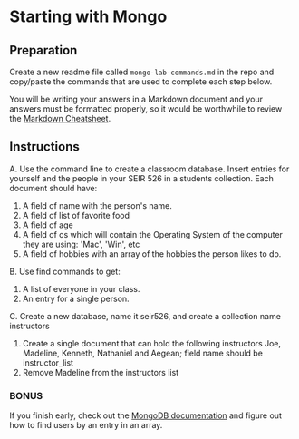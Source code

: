 # Starting with Mongo

## Preparation

Create a new readme file called `mongo-lab-commands.md` in the repo and copy/paste the commands that are used to complete each step below.

You will be writing your answers in a Markdown document and your answers must be formatted properly, so it would be worthwhile to review the [Markdown Cheatsheet](https://github.com/adam-p/markdown-here/wiki/Markdown-Cheatsheet).

## Instructions

A. Use the command line to create a classroom database. Insert entries for yourself and the people in your SEIR 526 in a students collection. Each document should have:

1. A field of name with the person's name.
2. A field of list of favorite food
3. A field of age
3. A field of os which will contain the Operating System of the computer they are using: 'Mac', 'Win', etc
4. A field of hobbies with an array of the hobbies the person likes to do.

B. Use find commands to get:

1. A list of everyone in your class.
2. An entry for a single person.

C. Create a new database, name it seir526, and create a collection name instructors

1. Create a single document that can hold the following instructors Joe, Madeline, Kenneth, Nathaniel and Aegean; field name should be instructor_list
2. Remove Madeline from the instructors list

### BONUS

If you finish early, check out the [MongoDB documentation](https://docs.mongodb.com/) and figure out how to find users by an entry in an array.
